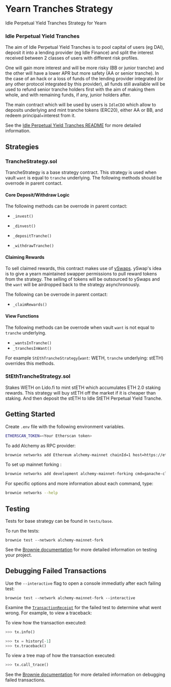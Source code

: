 # Yearn Tranches Strategy
Idle Perpetual Yield Tranches Strategy for Yearn

### Idle Perpetual Yield Tranches

The aim of Idle Perpetual Yield Tranches is to pool capital of users (eg DAI), deposit it into a lending provider (eg Idle Finance) and split the interest received between 2 classes of users with different risk profiles.

One will gain more interest and will be more risky (BB or junior tranche) and the other will have a lower APR but more safety (AA or senior tranche). In the case of an hack or a loss of funds of the lending provider integrated (or any other protocol integrated by this provider), all funds still available will be used to refund senior tranche holders first with the aim of making them whole, and with remaining funds, if any, junior holders after.

The main contract which will be used by users is `IdleCDO` which allow to deposits underlying and mint tranche tokens (ERC20), either AA or BB, and redeem principal+interest from it.

See the [Idle Perpetual Yield Tranches README](https://github.com/Idle-Labs/idle-tranches) for more detailed information.

## Strategies
### TrancheStrategy.sol

TrancheStrategy is a base strategy contract.
This strategy is used when vault `want` is equal to `tranche` underlying.
The following methods should be overrode in parent contact.

#### Core Deposit/Withdraw Logic

The following methods can be overrode in parent contact:

- `_invest()`
- `_dinvest()`

- `_depositTranche()`
- `_withdrawTranche()`

#### Claiming Rewards

To sell claimed rewards, this contract makes use of [ySwaps](https://github.com/yearn/yswaps/blob/main/).
ySwap's idea is to give a yearn maintained swapper permissions to pull reward tokens from the strategy. The selling of tokens will be outsourced to ySwaps and the `want` will be airdropped back to the strategy asynchronously.

The following can be overrode in parent contact:

- `_claimRewards()`

#### View Functions

The following methods can be overrode when vault `want` is not equal to `tranche` underlying.

- `_wantsInTranche()`
- `_tranchesInWant()`

For example `StEthTrancheStrategy`(`want`: WETH, `tranche` underlying: stETH) overrides this methods.

### StEthTrancheStrategy.sol

Stakes WETH on Lido.fi to mint stETH which accumulates ETH 2.0 staking rewards. This strategy will buy stETH off the market if it is cheaper than staking. And then deposit the stETH to Idle StETH Perpetual Yield Tranche.

## Getting Started

Create `.env` file with the following environment variables.

```bash
ETHERSCAN_TOKEN=<Your Etherscan token>
```

To add Alchemy as RPC provider:
```bash
brownie networks add Ethereum alchemy-mainnet chainId=1 host=https://eth-mainnet.alchemyapi.io/v2/<ALCHEMY_API_KEY> explorer=https://api.etherscan.io/api muticall2=0x5BA1e12693Dc8F9c48aAD8770482f4739bEeD696
```

To set up mainnet forking :

```bash
brownie networks add development alchemy-mainnet-forking cmd=ganache-cli fork=alchemy-mainnet mnemonic=brownie port=8545 accounts=10 host=http://127.0.0.1 timeout=120
```

For specific options and more information about each command, type: 
```bash
brownie networks --help
```


## Testing

Tests for base strategy can be found in `tests/base`.

To run the tests:

```
brownie test --network alchemy-mainnet-fork
```

See the [Brownie documentation](https://eth-brownie.readthedocs.io/en/stable/tests-pytest-intro.html) for more detailed information on testing your project.

## Debugging Failed Transactions

Use the `--interactive` flag to open a console immediatly after each failing test:
```
brownie test --network alchemy-mainnet-fork --interactive
```

Examine the [`TransactionReceipt`](https://eth-brownie.readthedocs.io/en/stable/api-network.html#transactionreceipt) for the failed test to determine what went wrong. For example, to view a traceback:

To view how the transaction executed:

```python
>>> tx.info()
```

```python
>>> tx = history[-1]
>>> tx.traceback()
```

To view a tree map of how the transaction executed:

```python
>>> tx.call_trace()
```


See the [Brownie documentation](https://eth-brownie.readthedocs.io/en/stable/core-transactions.html) for more detailed information on debugging failed transactions.
